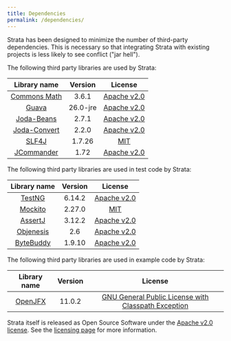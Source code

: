 ```yaml
---
title: Dependencies
permalink: /dependencies/
---
```


Strata has been designed to minimize the number of third-party dependencies.
This is necessary so that integrating Strata with existing projects is less likely to see conflict ("jar hell").

The following third party libraries are used by Strata:

| Library name          | Version | License                                                                     |
|:---------------------:|:-------:|:--------------------------------------------------------------:|
| [Commons Math](https://commons.apache.org/math/)      | 3.6.1    | [Apache v2.0](https://www.apache.org/licenses/LICENSE-2.0.html) |
| [Guava](https://github.com/google/guava)              | 26.0-jre | [Apache v2.0](https://www.apache.org/licenses/LICENSE-2.0.html) |
| [Joda-Beans](http://www.joda.org/joda-beans/)         | 2.7.1    | [Apache v2.0](https://www.apache.org/licenses/LICENSE-2.0.html) |
| [Joda-Convert](http://www.joda.org/joda-convert/)     | 2.2.0    | [Apache v2.0](https://www.apache.org/licenses/LICENSE-2.0.html) |
| [SLF4J](https://www.slf4j.org/)                       | 1.7.26   | [MIT](https://opensource.org/licenses/mit-license.php) |
| [JCommander](http://jcommander.org/)                  | 1.72     | [Apache v2.0](https://www.apache.org/licenses/LICENSE-2.0.html) |

The following third party libraries are used in test code by Strata:

| Library name          | Version | License                                                                     |
|:---------------------:|:-------:|:--------------------------------------------------------------:|
| [TestNG](https://testng.org)                          | 6.14.2  | [Apache v2.0](https://www.apache.org/licenses/LICENSE-2.0.html) |
| [Mockito](https://site.mockito.org/)                  | 2.27.0  | [MIT](https://github.com/mockito/mockito/blob/master/LICENSE) |
| [AssertJ](http://joel-costigliola.github.io/assertj/) | 3.12.2  | [Apache v2.0](https://www.apache.org/licenses/LICENSE-2.0.html) |
| [Objenesis](http://objenesis.org/)                    | 2.6     | [Apache v2.0](https://www.apache.org/licenses/LICENSE-2.0.html) |
| [ByteBuddy](https://bytebuddy.net/#/)                 | 1.9.10  | [Apache v2.0](https://www.apache.org/licenses/LICENSE-2.0.html) |

The following third party libraries are used in example code by Strata:

| Library name          | Version | License                                                                     |
|:---------------------:|:-------:|:--------------------------------------------------------------:|
| [OpenJFX](https://openjdk.java.net/projects/openjfx/) | 11.0.2   | [GNU General Public License with Classpath Exception](http://openjdk.java.net/legal/gplv2+ce.html) |

Strata itself is released as Open Source Software under the [Apache v2.0 license](https://www.apache.org/licenses/LICENSE-2.0.html).
See the [licensing page]({{site.baseurl}}/licensing) for more information.

